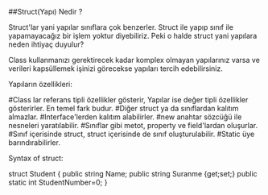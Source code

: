 ##Struct(Yapı) Nedir ?

Struct'lar yani yapılar sınıflara çok benzerler. Struct ile yapıp sınıf ile yapamayacağız bir işlem yoktur diyebiliriz. Peki o halde struct yani yapılara neden ihtiyaç duyulur?


Class kullanmanızı gerektirecek kadar komplex olmayan yapılarınız varsa ve verileri kapsüllemek işinizi görecekse yapıları tercih edebilirsiniz.

Yapıların özellikleri:

#Class lar referans tipli özellikler gösterir, Yapılar ise değer tipli özellikler gösterirler. En temel fark budur.
#Diğer struct ya da sınıflardan kalıtım almazlar.
#Interface'lerden kalıtım alabilirler.
#new anahtar sözcüğü ile nesneleri yaratılabilir.
#Sınıflar gibi metot, property ve field'lardan oluşurlar.
#Sınıf içerisinde struct, struct içerisinde de sınıf oluşturulabilir.
#Static üye barındırabilirler.

Syntax of struct:

struct Student {
    public string Name;
    public string Suranme {get;set;}
    public static int StudentNumber=0;
}